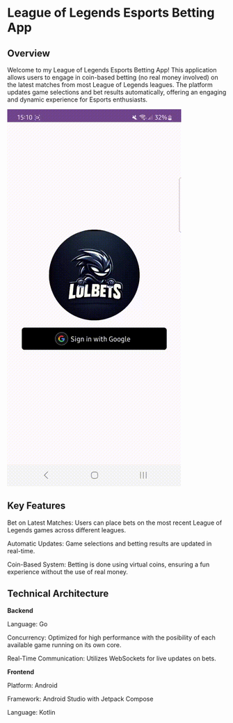 # League of Legends Esports Betting App

## Overview

Welcome to my League of Legends Esports Betting App! This application allows users to engage in coin-based betting (no real money involved) on the latest matches from most League of Legends leagues. The platform updates game selections and bet results automatically, offering an engaging and dynamic experience for Esports enthusiasts.

![Screens GIF](images/LolBets.gif)

## Key Features

Bet on Latest Matches: Users can place bets on the most recent League of Legends games across different leagues.

Automatic Updates: Game selections and betting results are updated in real-time.

Coin-Based System: Betting is done using virtual coins, ensuring a fun experience without the use of real money.


## Technical Architecture

**Backend**

Language: Go

Concurrency: Optimized for high performance with the posibility of each available game running on its own core.

Real-Time Communication: Utilizes WebSockets for live updates on bets.


**Frontend**

Platform: Android

Framework: Android Studio with Jetpack Compose

Language: Kotlin
